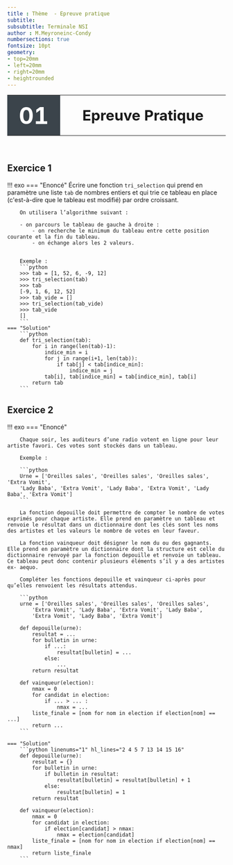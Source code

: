 ```yaml
---
title : Thème  - Epreuve pratique
subtitle: 
subsubtitle: Terminale NSI
author : M.Meyroneinc-Condy
numbersections: true
fontsize: 10pt
geometry:
- top=20mm
- left=20mm
- right=20mm
- heightrounded    
--- 
```



<table  class="yellowTable">
        <tr >
            <th width="20%"; style="background-color: #3B444B;color:white;text-align:center;border:none;font-size:40pt;">
            01
            </th>
            <th  class="yellowTh";width="80%"; style="text-align:center;border:none;font-size:25pt;">Epreuve Pratique</th>
        </tr>
</table>
<br>


## Exercice 1 

!!! exo 
    === "Enoncé"
        Écrire une fonction `tri_selection` qui prend en paramètre une liste `tab` de nombres entiers et qui trie ce tableau en place (c'est-à-dire que le tableau est modifié) par ordre croissant.

        On utilisera l’algorithme suivant :

        - on parcours le tableau de gauche à droite :  
            - on recherche le minimum du tableau entre cette position courante et la fin du tableau.
            - on échange alors les 2 valeurs.


        Exemple :
        ```python
        >>> tab = [1, 52, 6, -9, 12]
        >>> tri_selection(tab)
        >>> tab
        [-9, 1, 6, 12, 52]
        >>> tab_vide = []
        >>> tri_selection(tab_vide)
        >>> tab_vide
        []
        ```
    === "Solution"
        ```python
        def tri_selection(tab):
            for i in range(len(tab)-1):
                indice_min = i
                for j in range(i+1, len(tab)):
                    if tab[j] < tab[indice_min]:
                        indice_min = j
                tab[i], tab[indice_min] = tab[indice_min], tab[i]
            return tab
        ```

## Exercice 2 

!!! exo 
    === "Enoncé"

        Chaque soir, les auditeurs d’une radio votent en ligne pour leur artiste favori. Ces votes sont stockés dans un tableau.

        Exemple :

        ```python
        Urne = ['Oreilles sales', 'Oreilles sales', 'Oreilles sales', 'Extra Vomit',
        'Lady Baba', 'Extra Vomit', 'Lady Baba', 'Extra Vomit', 'Lady Baba', 'Extra Vomit']
        ```

        La fonction depouille doit permettre de compter le nombre de votes exprimés pour chaque artiste. Elle prend en paramètre un tableau et renvoie le résultat dans un dictionnaire dont les clés sont les noms des artistes et les valeurs le nombre de votes en leur faveur.

        La fonction vainqueur doit désigner le nom du ou des gagnants. Elle prend en paramètre un dictionnaire dont la structure est celle du dictionnaire renvoyé par la fonction depouille et renvoie un tableau. Ce tableau peut donc contenir plusieurs éléments s’il y a des artistes ex- aequo.

        Compléter les fonctions depouille et vainqueur ci-après pour qu’elles renvoient les résultats attendus.

        ```python
        urne = ['Oreilles sales', 'Oreilles sales', 'Oreilles sales',
            'Extra Vomit', 'Lady Baba', 'Extra Vomit', 'Lady Baba',
            'Extra Vomit', 'Lady Baba', 'Extra Vomit']

        def depouille(urne):
            resultat = ...
            for bulletin in urne:
                if ...:
                    resultat[bulletin] = ...
                else:
                    ...
            return resultat

        def vainqueur(election):
            nmax = 0
            for candidat in election:
                if ... > ... :
                    nmax = ...
            liste_finale = [nom for nom in election if election[nom] == ...]
            return ...
        ```

    === "Solution"
        ```python linenums="1" hl_lines="2 4 5 7 13 14 15 16"
        def depouille(urne):
            resultat = {}
            for bulletin in urne:
                if bulletin in resultat:
                    resultat[bulletin] = resultat[bulletin] + 1
                else:
                    resultat[bulletin] = 1
            return resultat

        def vainqueur(election):
            nmax = 0
            for candidat in election:
                if election[candidat] > nmax:
                    nmax = election[candidat]
            liste_finale = [nom for nom in election if election[nom] == nmax]
            return liste_finale
        ```